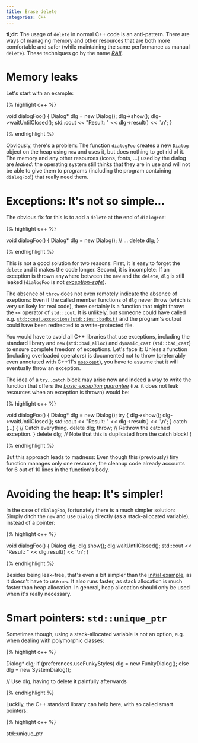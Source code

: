 ```yaml
---
title: Erase delete
categories: C++
---
```


**tl;dr:** The usage of `delete` in normal C++ code is an anti-pattern. There are
ways of managing memory and other resources that are both more comfortable and
safer (while maintaining the same performance as manual `delete`). These
techniques go by the name [*RAII*][RAII].


# Memory leaks

Let's start with an example:

{% highlight c++ %}

void dialogFoo()
{
    Dialog* dlg = new Dialog();
    dlg->show();
    dlg->waitUntilClosed();
    std::cout << "Result: " << dlg->result() << '\n';
}

{% endhighlight %}

Obviously, there's a problem: The function `dialogFoo` creates a new `Dialog`
object on the heap using `new` and uses it, but does nothing to get rid of it.
The memory and any other resources (icons, fonts, …) used by the dialog are
*leaked*: the operating system still thinks that they are in use and will not be
able to give them to programs (including the program containing `dialogFoo`!)
that really need them.


# Exceptions: It's not so simple...

The obvious fix for this is to add a `delete` at the end of `dialogFoo`:

{% highlight c++ %}

void dialogFoo()
{
    Dialog* dlg = new Dialog();
    // ...
    delete dlg;
}

{% endhighlight %}

This is not a good solution for two reasons: First, it is easy to forget the
`delete` and it makes the code longer. Second, it is incomplete: If an exception
is thrown anywhere between the `new` and the `delete`, `dlg` is still leaked
(`dialogFoo` is not [*exception-safe*][exception-safety]).

[exception-safety]: http://en.wikipedia.org/wiki/Exception_safety

The absence of `throw` does not even remotely indicate the absence of
exeptions: Even if the called member functions of `dlg` never throw (which is
very unlikely for real code), there certainly is a function that might throw:
the `<<` operator of `std::cout`. It is unlikely, but someone could have called
e.g. [`std::cout.exceptions(std::ios::badbit)`][ios-exceptions] and the
program's output could have been redirected to a write-protected file.

[ios-exceptions]: http://en.cppreference.com/w/cpp/io/basic_ios/exceptions

You would have to avoid all C++ libraries that use exceptions, including the
standard library and `new` (`std::bad_alloc`) and `dynamic_cast`
(`std::bad_cast`) to ensure complete freedom of exceptions. Let's face it:
Unless a function (including overloaded operators) is documented not to throw
(preferrably even annotated with C++11's [`noexcept`][noexcept]), you have to
assume that it will eventually throw an exception.

[noexcept]: http://scottmeyers.blogspot.co.at/2014/08/near-final-draft-of-effective-modern-c.html

The idea of a `try`…`catch` block may arise now and indeed a way to write the
function that offers the [*basic exception guarantee*][exception-safety] (i.e.
it does not leak resources when an exception is thrown) would be:

{% highlight c++ %}

void dialogFoo()
{
    Dialog* dlg = new Dialog();
    try {
        dlg->show();
        dlg->waitUntilClosed();
        std::cout << "Result: " << dlg->result() << '\n';
    } catch (...) {  // Catch everything.
        delete dlg;
        throw;  // Rethrow the catched exception.
    }
    delete dlg;  // Note that this is duplicated from the catch block!
}

{% endhighlight %}

But this approach leads to madness: Even though this (previously) tiny function
manages only one resource, the cleanup code already accounts for 6 out of 10
lines in the function's body.


# Avoiding the heap: It's simpler!

In the case of `dialogFoo`, fortunately there is a much simpler solution: Simply
ditch the `new` and use `Dialog` directly (as a stack-allocated variable),
instead of a pointer:

{% highlight c++ %}

void dialogFoo()
{
    Dialog dlg;
    dlg.show();
    dlg.waitUntilClosed();
    std::cout << "Result: " << dlg.result() << '\n';
}

{% endhighlight %}

Besides being leak-free, that's even a bit simpler than the [initial
example](#memory-leaks), as it doesn't have to use `new`. It also runs faster,
as stack allocation is much faster than heap allocation. In general, heap
allocation should only be used when it's really necessary.


# Smart pointers: `std::unique_ptr`

Sometimes though, using a stack-allocated variable is not an option, e.g. when
dealing with polymorphic classes:

{% highlight c++ %}

Dialog* dlg;
if (preferences.useFunkyStyles)
    dlg = new FunkyDialog();
else
    dlg = new SystemDialog();

// Use dlg, having to delete it painfully afterwards

{% endhighlight %}

Luckily, the C++ standard library can help here, with so called smart pointers:

{% highlight c++ %}

std::unique_ptr<Dialog> dlg;
if (preferences.useFunkyStyles)
    dlg.reset(new FunkyDialog())
else
    dlg.reset(new SystemDialog());

// Use dlg as before; no delete necessary!

{% endhighlight %}

[`std::unique_ptr`][unique_ptr] is very simple: For the most part, it acts just
like a normal pointer (supporting the `*` and `->` operators) except that it
deletes the pointee in its destructor. There is one more important difference
though: If you want to assign it from a plain pointer (as the one returned by
`new` in the above example), you can't just use the assignment operator `=` but
you have to use the `reset` member function. The reason for this complication is
that `delete` is called on the `unique_ptr`'s previous value and if `=` was used
for that instead of `reset`, `unique_ptr` could not be safely used as a drop-in
replacement for a plain pointer, as it would change the code's meaning. This
way, a compile time error is generated when you rely on a behavior that is
differs from a plain pointer's.

[unique_ptr]: http://en.cppreference.com/w/cpp/memory/unique_ptr


# Beyond memory: RAII

This idiom of wrapping all resources (be it memory like in this example, files,
network connections, database connections, font handles, window handles, or
anything other) into a stack-allocated object that frees them in its destructor
is known by the (somewhat meaningless) name [*RAII*][RAII] (Resource Acquisition
Is Initialization). Other examples of its use include the standard file stream
classes (`std::fstream`, `ofstream`, `ifstream`) that close the file
automatically or the STL collection classes (`std::vector`, `list`, `map`, etc.)
that destroy their contained elements. In fact, probably even the `Dialog` class
of the above example will use RAII, as we have assumed that its destructor frees
any associated fonts, windows, and other handles it used.

In fact, the deterministic destructors of C++ ([in contrast to garbage collected
languages][oldnew-gc] where you can never know when or if finalizers are run)
that make this idiom possible are one of the language's key features, some call
it even [the best one][andrzej-dtor]. Often, you will see modern C++ code having
a much smaller share of resource management boilerplate code than garbage
collected languages with their `using` (C#), `with` (Python), or
`try-with-resources` (Java) blocks.

[RAII]: http://en.wikipedia.org/wiki/Resource_Acquisition_Is_Initialization
[oldnew-gc]: http://blogs.msdn.com/b/oldnewthing/archive/2010/08/09/10047586.aspx
[andrzej-dtor]: https://akrzemi1.wordpress.com/2013/07/18/cs-best-feature/
